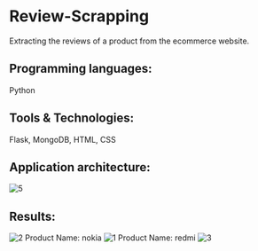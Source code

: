 # Review-Scrapping
Extracting the reviews of a product from the ecommerce website.

## Programming languages:
Python

## Tools & Technologies:
Flask, MongoDB, HTML, CSS

## Application architecture:
![5](https://user-images.githubusercontent.com/79206625/125473621-daf9c7f0-2640-40ef-8e6a-21e227a99f49.png)

## Results:
![2](https://user-images.githubusercontent.com/79206625/125473739-9fc23c20-023e-4381-9ad2-3ba36f9656ed.PNG)
Product Name: nokia
![1](https://user-images.githubusercontent.com/79206625/125473753-ef1edb18-d7df-4188-b9bf-b418112d987b.PNG)
Product Name: redmi
![3](https://user-images.githubusercontent.com/79206625/125473770-1324c9c6-e4e2-4d91-a958-2f04532582ae.PNG)


